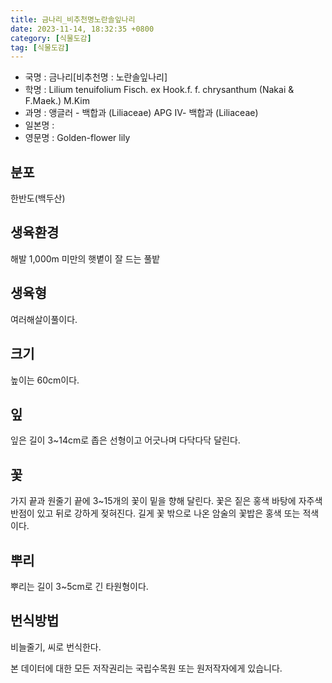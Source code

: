 ```yaml
---
title: 금나리_비추천명노란솔잎나리
date: 2023-11-14, 18:32:35 +0800
category: [식물도감]
tag: [식물도감]
---
```




- 국명 : 금나리[비추천명 : 노란솔잎나리]
- 학명 : Lilium tenuifolium Fisch. ex Hook.f. f. chrysanthum (Nakai & F.Maek.) M.Kim
- 과명 : 앵글러 - 백합과 (Liliaceae) APG Ⅳ- 백합과 (Liliaceae)
- 일본명 : 
- 영문명 : Golden-flower lily


## 분포
한반도(백두산)
## 생육환경
해발 1,000m 미만의 햇볕이 잘 드는 풀밭
## 생육형
여러해살이풀이다.
## 크기
높이는 60cm이다.
## 잎
잎은 길이 3~14cm로 좁은 선형이고 어긋나며 다닥다닥 달린다.
## 꽃
가지 끝과 원줄기 끝에 3~15개의 꽃이 밑을 향해 달린다. 꽃은 짙은 홍색 바탕에 자주색 반점이 있고 뒤로 강하게 젖혀진다. 길게 꽃 밖으로 나온 암술의 꽃밥은 홍색 또는 적색이다.
## 뿌리
뿌리는 길이 3~5cm로 긴 타원형이다.
## 번식방법
비늘줄기, 씨로 번식한다.






본 데이터에 대한 모든 저작권리는 국립수목원 또는 원저작자에게 있습니다.
